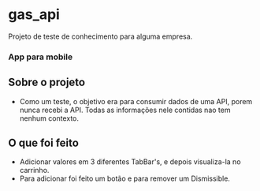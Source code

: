 # gas_api

Projeto de teste de conhecimento para alguma empresa.
<h3> App para mobile </h3>

## Sobre o projeto 

- Como um teste, o objetivo era para consumir dados de uma API, porem nunca recebi a API. Todas as informações nele contidas nao tem nenhum contexto.

## O que foi feito

- Adicionar valores em 3 diferentes TabBar's, e depois visualiza-la no carrinho.
- Para adicionar foi feito um botão e para remover um Dismissible.
